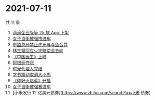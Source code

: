 # 2021-07-11

共 11 条

<!-- BEGIN -->
<!-- 最后更新时间 Sun Jul 11 2021 19:04:30 GMT+0800 (China Standard Time) -->

1. [滴滴企业版等 25 款 App 下架](https://www.zhihu.com/search?q=滴滴)
2. [女子当街被强拽进车](https://www.zhihu.com/search?q=女子被强拽进车)
3. [市监总局禁止虎牙与斗鱼合并](https://www.zhihu.com/search?q=虎牙斗鱼合并)
4. [林生斌回应火灾赔偿金去向](https://www.zhihu.com/search?q=林生斌)
5. [《中国医生》上映](https://www.zhihu.com/search?q=中国医生)
6. [阿根廷夺冠](https://www.zhihu.com/search?q=阿根廷赢了)
7. [时光代理人完结](https://www.zhihu.com/search?q=时光代理人)
8. [字节跳动取消大小周](https://www.zhihu.com/search?q=字节跳动)
9. [《你好火焰蓝》开播](https://www.zhihu.com/search?q=你好火焰蓝)
10. [女子当街被强赛进车](https://www.zhihu.com/search?q=女子被强赛进车)
11. [小米发行 12 亿美元债券](https://www.zhihu.com/search?q=小米 债券)

<!-- END -->
